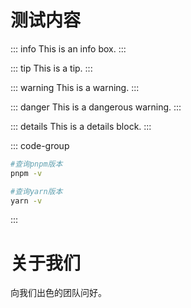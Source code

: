 # 测试内容

<Linkcard url="https://github.com/Barbatos411/Ethereal-Sounds" title="Ethereal Sounds" description="一个模仿Listen1的在线、可拓展的音乐播放器✨" logo="/logo.jpg"/>

::: info
This is an info box.
:::

::: tip
This is a tip.
:::

::: warning
This is a warning.
:::

::: danger
This is a dangerous warning.
:::

::: details
This is a details block.
:::


::: code-group

```sh [pnpm]
#查询pnpm版本
pnpm -v
```

```sh [yarn]
#查询yarn版本
yarn -v
```

:::



<script setup>
import { VPTeamMembers } from 'vitepress/theme'

const members = [
  {
    avatar: 'https://www.github.com/Barbatos411.png',
    name: 'Barbatos',
    title: 'Creator',
    links: [
      { icon: 'github', link: 'https://github.com/Barbatos411' }
    ]
  }
]
</script>

# 关于我们

向我们出色的团队问好。

<VPTeamMembers size="small" :members />